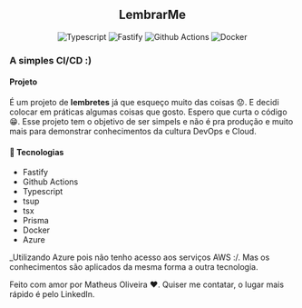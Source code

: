 <div align="center">
 <h2>LembrarMe</h2>
 
 ![Typescript](https://img.shields.io/badge/TypeScript-007ACC?style=for-the-badge&logo=typescript&logoColor=white)
 ![Fastify](https://img.shields.io/badge/fastify-202020?style=for-the-badge&logo=fastify&logoColor=white)
 ![Github Actions](https://img.shields.io/badge/GitHub_Actions-2088FF?style=for-the-badge&logo=github-actions&logoColor=white)
 ![Docker](https://img.shields.io/badge/Docker-2CA5E0?style=for-the-badge&logo=docker&logoColor=white)
</div>

### A simples CI/CD :)

#### Projeto

É um projeto de **lembretes** já que esqueço muito das coisas :worried:. E decidi colocar em práticas algumas coisas que gosto. Espero que curta o código :grin:.
Esse projeto tem o objetivo de ser simpels e não é pra produção e muito mais para demonstrar conhecimentos da cultura DevOps e Cloud.

#### :wrench: Tecnologias
 + Fastify
 + Github Actions
 + Typescript
 + tsup
 + tsx
 + Prisma
 + Docker
 + Azure

 _Utilizando Azure pois não tenho acesso aos serviços AWS :/. Mas os conhecimentos são aplicados da mesma forma a outra tecnologia.

Feito com amor por Matheus Oliveira :heart:. Quiser me contatar, o lugar mais rápido é pelo LinkedIn.



